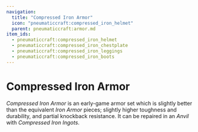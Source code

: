 ```yaml
---
navigation:
  title: "Compressed Iron Armor"
  icon: "pneumaticcraft:compressed_iron_helmet"
  parent: pneumaticcraft:armor.md
item_ids:
  - pneumaticcraft:compressed_iron_helmet
  - pneumaticcraft:compressed_iron_chestplate
  - pneumaticcraft:compressed_iron_leggings
  - pneumaticcraft:compressed_iron_boots
---
```


# Compressed Iron Armor

*Compressed Iron Armor* is an early-game armor set which is slightly better than the equivalent *Iron Armor* pieces; slightly higher toughness and durability, and partial knockback resistance. It can be repaired in an *Anvil* with *Compressed Iron Ingots*.



<Recipe id="pneumaticcraft:compressed_iron_helmet" />

<Recipe id="pneumaticcraft:compressed_iron_chestplate" />



<Recipe id="pneumaticcraft:compressed_iron_leggings" />

<Recipe id="pneumaticcraft:compressed_iron_boots" />

